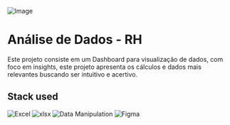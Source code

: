![Image](https://github.com/user-attachments/assets/3fbe2ade-22fa-4f91-b090-f8ff438d273f)

# Análise de Dados - RH
Este projeto consiste em um Dashboard para visualização de dados, com foco em insights, este projeto apresenta os cálculos e dados mais relevantes buscando ser intuitivo e acertivo.

## Stack used
![Excel](https://img.shields.io/badge/Microsoft_Excel-217346?style=for-the-badge&logo=laravel&logoColor=white) ![xlsx](https://img.shields.io/badge/.xlsx-%FFF.svg?style=for-the-badge&logo=scala&logoColor=black) ![Data Manipulation](https://img.shields.io/badge/Data%20Manipulation-%230078D7.svg?style=for-the-badge&logo=unocss&logoColor=white) ![Figma](https://img.shields.io/badge/figma-%23F24E1E.svg?style=for-the-badge&logo=figma&logoColor=white) 